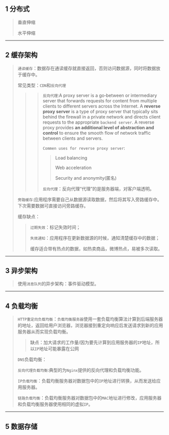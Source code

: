 ## 1 分布式 

> 垂直伸缩
>
> 水平伸缩



***



##  2 缓存架构

>`通读缓存`：数据存在通读缓存就直接返回，否则访问数据源，同时将数据放于缓存中。
>
>常见类型：`CDN`和`反向代理`   
>
>> > `反向代理`:A proxy server is a go‑between or intermediary server that forwards requests for content from multiple clients to different servers across the Internet. A **reverse proxy server** is a type of proxy server that typically sits behind the firewall in a private network and directs client requests to the appropriate `backend server`. A reverse proxy provides **an additional level of abstraction and control** to ensure the smooth flow of network traffic between clients and servers.
>> >
>> > `Commen uses for reverse proxy server`:
>> >
>> > > Load balancing 
>> > >
>> > > Web acceleration
>> > >
>> > > Security and anonymity(匿名)
>> >
>> > `反向代理`：反向代理“代理”的是服务器端，对客户端透明。
>
>`旁路缓存`:应用程序需要自己从数据源读取数据，然后将其写入旁路缓存中。下次需要数据可直接访问旁路缓存。
>
>缓存缺点：
>
>> `过期失效`：标记失效时间；
>>
>> `失效通知`：应用程序在更新数据源的时候，通知清楚缓存中的数据；
>>
>> 缓存适合带有热点的数据，如热卖商品，微博热点，易被多次读取。



***



## 3 异步架构

> 使用`消息队列`的异步架构：事件驱动模型。



***



## 4 负载均衡

> `HTTP重定向负载均衡`：`负载均衡服务器`使用一套负载均衡算法计算到后端服务器的地址，返回给用户浏览器，浏览器接到重定向响应后发送请求到新的应用服务器从而实现负载均衡。
>
>> 缺点：加大请求的工作量/因为要先计算到应用服务器的`IP`地址，所以`IP`地址可能暴露在公网
>
>`DNS`负载均衡：
>
>`反向代理负载均衡`:典型的为`Nginx`提供的反向代理和负载均衡功能。
>
>`IP负载均衡`：负载均衡服务器对数据包中的`IP`地址进行转换，从而发送给应用服务器。
>
>`链路负载均衡`：负载均衡服务器对数据包中的`MAC`地址进行修改，应用服务器和负载均衡服务器使用相同的虚拟`IP`。



***



## 5 数据存储